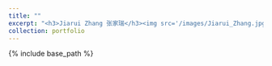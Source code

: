 ```yaml
---
title: ""
excerpt: "<h3>Jiarui Zhang 张家瑞</h3><img src='/images/Jiarui_Zhang.jpg' width=150><br>B.S., China Agricultural University<br>Research: Dislocation Dynamics<br>"
collection: portfolio
---
```

{% include base_path %}
